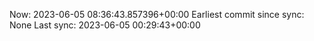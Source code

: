 Now: 2023-06-05 08:36:43.857396+00:00 Earliest commit since sync: None Last sync: 2023-06-05 00:29:43+00:00
